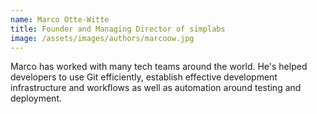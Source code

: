 ```yaml
---
name: Marco Otte-Witte
title: Founder and Managing Director of simplabs
image: /assets/images/authors/marcoow.jpg
---
```


Marco has worked with many tech teams around the world. He's helped developers
to use Git efficiently, establish effective development infrastructure and
workflows as well as automation around testing and deployment.
